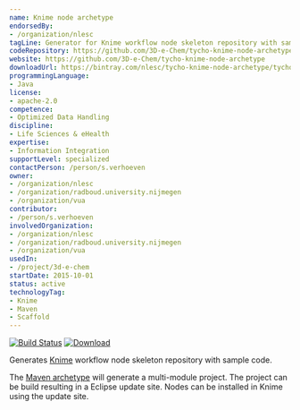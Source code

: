 ```yaml
---
name: Knime node archetype
endorsedBy:
- /organization/nlesc
tagLine: Generator for Knime workflow node skeleton repository with sample code.
codeRepository: https://github.com/3D-e-Chem/tycho-knime-node-archetype
website: https://github.com/3D-e-Chem/tycho-knime-node-archetype
downloadUrl: https://bintray.com/nlesc/tycho-knime-node-archetype/tycho-knime-node-archetype/
programmingLanguage:
- Java
license:
- apache-2.0
competence:
- Optimized Data Handling
discipline:
- Life Sciences & eHealth
expertise:
- Information Integration
supportLevel: specialized
contactPerson: /person/s.verhoeven
owner:
- /organization/nlesc
- /organization/radboud.university.nijmegen
- /organization/vua
contributor:
- /person/s.verhoeven
involvedOrganization:
- /organization/nlesc
- /organization/radboud.university.nijmegen
- /organization/vua
usedIn:
- /project/3d-e-chem
startDate: 2015-10-01
status: active
technologyTag:
- Knime
- Maven
- Scaffold
---
```


[![Build Status](https://travis-ci.org/3D-e-Chem/tycho-knime-node-archetype.svg?branch=master)](https://travis-ci.org/3D-e-Chem/tycho-knime-node-archetype)
[ ![Download](https://api.bintray.com/packages/nlesc/tycho-knime-node-archetype/tycho-knime-node-archetype/images/download.svg) ](https://bintray.com/nlesc/tycho-knime-node-archetype/tycho-knime-node-archetype/_latestVersion)


Generates [Knime](http://www.knime.org) workflow node skeleton repository with sample code.

The [Maven archetype](https://maven.apache.org/guides/introduction/introduction-to-archetypes.html) will generate a multi-module project.
The project can be build resulting in a Eclipse update site.
Nodes can be installed in Knime using the update site.
